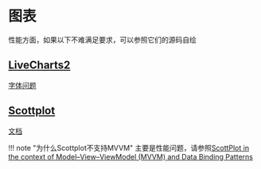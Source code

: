 # 图表
性能方面，如果以下不难满足要求，可以参照它们的源码自绘

## [LiveCharts2](https://github.com/beto-rodriguez/LiveCharts2)

[字体问题](https://livecharts.dev/docs/Avalonia/2.0.0-rc4/Overview.Installation#configure-themes-fonts-or-mappers-optional)

## [Scottplot](https://github.com/scottplot/scottplot)

[文档](https://scottplot.net/quickstart/avalonia/)

!!! note "为什么Scottplot不支持MVVM"
    主要是性能问题，请参照[ScottPlot in the context of Model–View–ViewModel (MVVM) and Data Binding Patterns](https://scottplot.net/faq/mvvm/)
    

